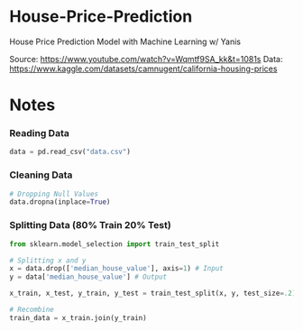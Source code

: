 # House-Price-Prediction
House Price Prediction Model with Machine Learning w/ Yanis

Source: https://www.youtube.com/watch?v=Wqmtf9SA_kk&t=1081s
Data: https://www.kaggle.com/datasets/camnugent/california-housing-prices

# Notes

### Reading Data
```Python
data = pd.read_csv("data.csv")
```

### Cleaning Data
```Python
# Dropping Null Values
data.dropna(inplace=True)
```

### Splitting Data (80% Train 20% Test)
```Python
from sklearn.model_selection import train_test_split

# Splitting x and y
x = data.drop(['median_house_value'], axis=1) # Input
y = data['median_house_value'] # Output

x_train, x_test, y_train, y_test = train_test_split(x, y, test_size=.2)

# Recombine
train_data = x_train.join(y_train)
```